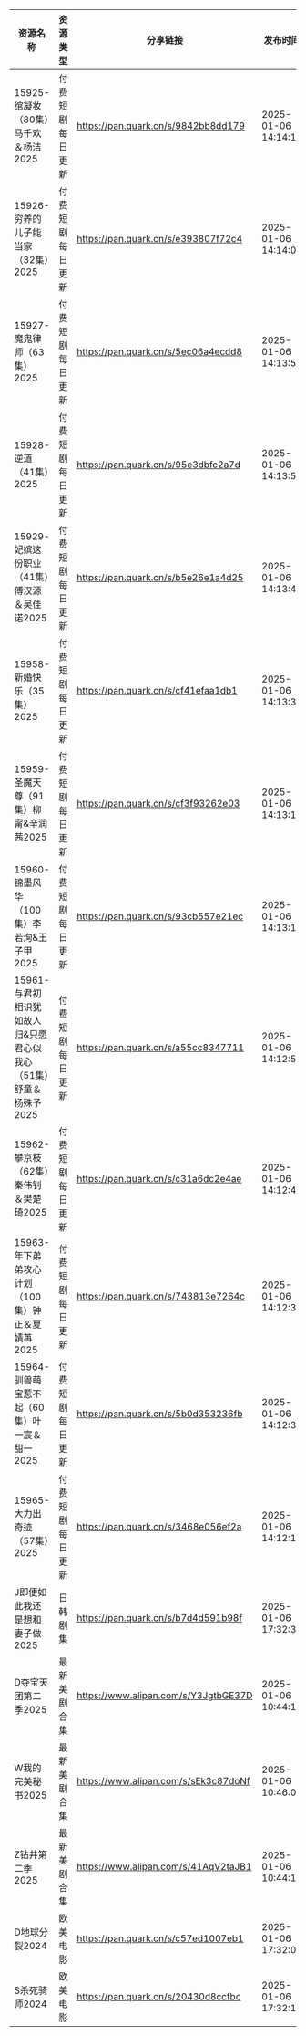 | 资源名称                                    | 资源类型     | 分享链接                                 | 发布时间                |
| --------------------------------------- | -------- | ------------------------------------ | ------------------- |
| 15925-绾凝妆（80集）马千欢＆杨洁2025                | 付费短剧每日更新 | https://pan.quark.cn/s/9842bb8dd179  | 2025-01-06 14:14:12 |
| 15926-穷养的儿子能当家（32集）2025                 | 付费短剧每日更新 | https://pan.quark.cn/s/e393807f72c4  | 2025-01-06 14:14:05 |
| 15927-魔鬼律师（63集）2025                     | 付费短剧每日更新 | https://pan.quark.cn/s/5ec06a4ecdd8  | 2025-01-06 14:13:56 |
| 15928-逆道（41集）2025                       | 付费短剧每日更新 | https://pan.quark.cn/s/95e3dbfc2a7d  | 2025-01-06 14:13:50 |
| 15929-妃嫔这份职业（41集）傅汉源＆吴佳诺2025            | 付费短剧每日更新 | https://pan.quark.cn/s/b5e26e1a4d25  | 2025-01-06 14:13:42 |
| 15958-新婚快乐（35集）2025                     | 付费短剧每日更新 | https://pan.quark.cn/s/cf41efaa1db1  | 2025-01-06 14:13:32 |
| 15959-圣魔天尊（91集）柳甯&辛润茜2025               | 付费短剧每日更新 | https://pan.quark.cn/s/cf3f93262e03  | 2025-01-06 14:13:19 |
| 15960-锦墨风华（100集）李若洵&王子甲2025             | 付费短剧每日更新 | https://pan.quark.cn/s/93cb557e21ec  | 2025-01-06 14:13:10 |
| 15961-与君初相识犹如故人归&只愿君心似我心（51集）舒童＆杨殊予2025 | 付费短剧每日更新 | https://pan.quark.cn/s/a55cc8347711  | 2025-01-06 14:12:59 |
| 15962-攀京枝（62集）秦伟钊＆樊楚琦2025               | 付费短剧每日更新 | https://pan.quark.cn/s/c31a6dc2e4ae  | 2025-01-06 14:12:49 |
| 15963-年下弟弟攻心计划（100集）钟正＆夏婧苒2025          | 付费短剧每日更新 | https://pan.quark.cn/s/743813e7264c  | 2025-01-06 14:12:39 |
| 15964-驯兽萌宝惹不起（60集）叶一宸＆甜一2025            | 付费短剧每日更新 | https://pan.quark.cn/s/5b0d353236fb  | 2025-01-06 14:12:31 |
| 15965-大力出奇迹（57集）2025                    | 付费短剧每日更新 | https://pan.quark.cn/s/3468e056ef2a  | 2025-01-06 14:12:12 |
| J即便如此我还是想和妻子做2025                       | 日韩剧集     | https://pan.quark.cn/s/b7d4d591b98f  | 2025-01-06 17:32:34 |
| D夺宝天团第二季2025                            | 最新美剧合集   | https://www.alipan.com/s/Y3JgtbGE37D | 2025-01-06 10:44:13 |
| W我的完美秘书2025                             | 最新美剧合集   | https://www.alipan.com/s/sEk3c87doNf | 2025-01-06 10:46:07 |
| Z钻井第二季2025                              | 最新美剧合集   | https://www.alipan.com/s/41AqV2taJB1 | 2025-01-06 10:44:15 |
| D地球分裂2024                               | 欧美电影     | https://pan.quark.cn/s/c57ed1007eb1  | 2025-01-06 17:32:06 |
| S杀死骑师2024                               | 欧美电影     | https://pan.quark.cn/s/20430d8ccfbc  | 2025-01-06 17:32:19 |
